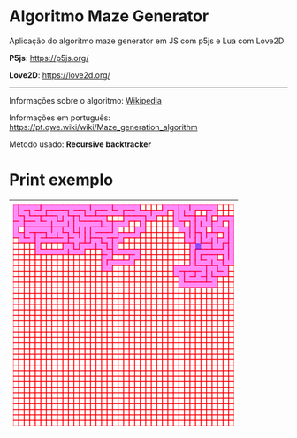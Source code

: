 # Algoritmo Maze Generator
Aplicação do algoritmo maze generator em JS com p5js e Lua com Love2D

**P5js**: https://p5js.org/

**Love2D**: https://love2d.org/

---

Informações sobre o algoritmo: [Wikipedia](https://en.wikipedia.org/wiki/Maze_generation_algorithm)

Informações em português: https://pt.qwe.wiki/wiki/Maze_generation_algorithm

Método usado: **Recursive backtracker**

# Print exemplo
![Image of Yaktocat](https://github.com/henriquecode/algoritmo-maze-generator/blob/master/maze-generator.png)
